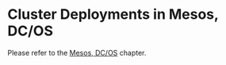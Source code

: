 Cluster Deployments in Mesos, DC/OS
===================================

Please refer to the [Mesos, DC/OS](../DCOS/README.md) chapter.
